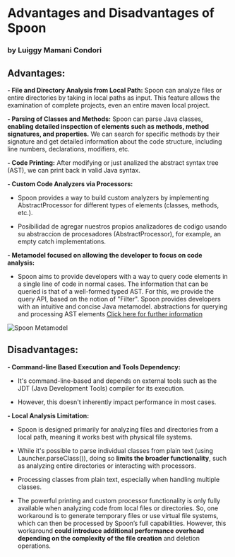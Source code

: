 # Advantages and Disadvantages of Spoon

### by Luiggy Mamani Condori

## Advantages:

**- File and Directory Analysis from Local Path:**
Spoon can analyze files or entire directories by taking in local paths as input. This feature allows the examination of complete projects, even an entire maven local project.

**- Parsing of Classes and Methods:**
Spoon can parse Java classes, **enabling detailed inspection of elements such as methods, method signatures, and properties.** We can search for specific methods by their signature and get detailed information about the code structure, including line numbers, declarations, modifiers, etc.

**- Code Printing:**
After modifying or just analized the abstract syntax tree (AST), we can print back in valid Java syntax.

**- Custom Code Analyzers via Processors:**

-   Spoon provides a way to build custom analyzers by implementing AbstractProcessor for different types of elements (classes, methods, etc.).

-   Posibilidad de agregar nuestros propios analizadores de codigo usando su abstraccion de procesadores (AbstractProcessor), for example, an empty catch implementations.

**- Metamodel focused on allowing the developer to focus on code analysis:**

-   Spoon aims to provide developers with a way to query code elements in
    a single line of code in normal cases. The information that can be queried is that of a well-formed typed AST. For this, we provide the query API, based on the notion of "Filter". Spoon provides developers with an intuitive and concise Java metamodel.
    abstractions for querying and processing AST elements [Click here for further information](https://inria.hal.science/hal-01078532/document)

![Spoon Metamodel](./analysis_resources/Screenshot1.png)

## Disadvantages:

**- Command-line Based Execution and Tools Dependency:**

-   It's command-line-based and depends on external tools such as the JDT (Java Development Tools) compiler for its execution.

-   However, this doesn't inherently impact performance in most cases.

**- Local Analysis Limitation:**

-   Spoon is designed primarily for analyzing files and directories from a local path, meaning it works best with physical file systems.

-   While it's possible to parse individual classes from plain text (using Launcher.parseClass()), doing so **limits the broader functionality**, such as analyzing entire directories or interacting with processors.

-   Processing classes from plain text, especially when handling multiple classes.

-   The powerful printing and custom processor functionality is only fully available when analyzing code from local files or directories. So, one workaround is to generate temporary files or use virtual file systems, which can then be processed by Spoon’s full capabilities. However, this workaround **could introduce additional performance overhead depending on the complexity of the file creation** and deletion operations.

